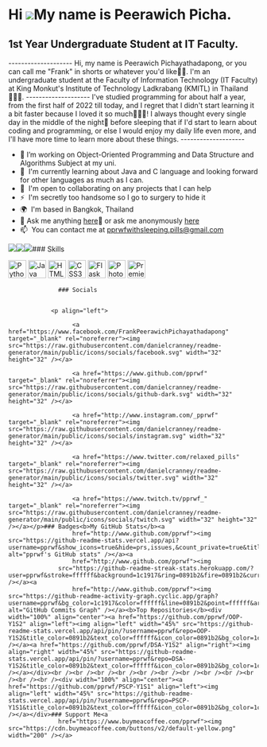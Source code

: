 Hi ![](https://user-images.githubusercontent.com/18350557/176309783-0785949b-9127-417c-8b55-ab5a4333674e.gif)My name is Peerawich Picha.
========================================================================================================================================

1st Year Undergraduate Student at IT Faculty.
---------------------------------------------

\-------------------- Hi, my name is Peerawich Pichayathadapong, or you can call me "Frank" in shorts or whatever you'd like🦭🦈. I'm an undergraduate student at the Faculty of Information Technology (IT Faculty) at King Monkut's Institute of Technology Ladkrabang (KMITL) in Thailand🧑🏻‍💻. -------------------- I've studied programming for about half a year, from the first half of 2022 till today, and I regret that I didn't start learning it a bit faster because I loved it so much💖💘✨! I always thought every single day in the middle of the night🌃 before sleeping that if I'd start to learn about coding and programming, or else I would enjoy my daily life even more, and I'll have more time to learn more about these things. --------------------

*   🔭  I’m working on Object-Oriented Programming and Data Structure and Algorithms Subject at my uni.
*   🧠  I'm currently learning about Java and C language and looking forward for other languages as much as I can.
*   🤝  I'm open to collaborating on any projects that I can help
*   ⚡  I'm secretly too handsome so I go to surgery to hide it
*   🌍  I'm based in Bangkok, Thailand
*   💬  Ask me anything [here](https://ask.fm/askingpills)🙂 or ask me anonymously [here](ngl.link/_pprwf12228)
*   📫  You can contact me at [pprwfwithsleeping.pills@gmail.com](mailto:pprwfwithsleeping.pills@gmail.com)

<a href="https://www.github.com/pprwf" target="_blank" rel="noreferrer"><img
                  src="https://img.shields.io/github/followers/pprwf?logo=github&style=for-the-badge&color=0891b2&labelColor=1c1917" /></a><a href="https://www.twitter.com/relaxed_pills" target="_blank" rel="noreferrer"><img
                  src="https://img.shields.io/twitter/follow/relaxed_pills?logo=twitter&style=for-the-badge&color=0891b2&labelColor=1c1917"
                /></a><a href="https://www.twitch.tv/pprwf_" target="_blank" rel="noreferrer"><img
                  src="https://img.shields.io/twitch/status/pprwf_?logo=twitchsx&style=for-the-badge&color=0891b2&labelColor=1c1917&label=TWITCH+STATUS" /></a>### Skills 
<p align="left">
<a href="https://www.python.org/" target="_blank" rel="noreferrer"><img src="https://raw.githubusercontent.com/danielcranney/readme-generator/main/public/icons/skills/python-colored.svg" width="36" height="36" alt="Python" /></a>
<a href="https://www.oracle.com/java/" target="_blank" rel="noreferrer"><img src="https://raw.githubusercontent.com/danielcranney/readme-generator/main/public/icons/skills/java-colored.svg" width="36" height="36" alt="Java" /></a>
<a href="https://developer.mozilla.org/en-US/docs/Glossary/HTML5" target="_blank" rel="noreferrer"><img src="https://raw.githubusercontent.com/danielcranney/readme-generator/main/public/icons/skills/html5-colored.svg" width="36" height="36" alt="HTML5" /></a>
<a href="https://www.w3.org/TR/CSS/#css" target="_blank" rel="noreferrer"><img src="https://raw.githubusercontent.com/danielcranney/readme-generator/main/public/icons/skills/css3-colored.svg" width="36" height="36" alt="CSS3" /></a>
<a href="https://flask.palletsprojects.com/en/2.0.x/" target="_blank" rel="noreferrer"><img src="https://raw.githubusercontent.com/danielcranney/readme-generator/main/public/icons/skills/flask-colored-dark.svg" width="36" height="36" alt="Flask" /></a>
<a href="https://www.adobe.com/uk/products/photoshop.html" target="_blank" rel="noreferrer"><img src="https://raw.githubusercontent.com/danielcranney/readme-generator/main/public/icons/skills/photoshop-colored-dark.svg" width="36" height="36" alt="Photoshop" /></a>
<a href="https://www.adobe.com/uk/products/premiere.html" target="_blank" rel="noreferrer"><img src="https://raw.githubusercontent.com/danielcranney/readme-generator/main/public/icons/skills/premierepro-colored-dark.svg" width="36" height="36" alt="Premiere Pro" /></a>
</p>
                    
                  ### Socials
                  
                  
                <p align="left">
                          
                      <a href="https://www.facebook.com/FrankPeerawichPichayathadapong" target="_blank" rel="noreferrer"><img src="https://raw.githubusercontent.com/danielcranney/readme-generator/main/public/icons/socials/facebook.svg" width="32" height="32" /></a>
                          
                      <a href="https://www.github.com/pprwf" target="_blank" rel="noreferrer"><img src="https://raw.githubusercontent.com/danielcranney/readme-generator/main/public/icons/socials/github-dark.svg" width="32" height="32" /></a>
                          
                      <a href="http://www.instagram.com/_pprwf" target="_blank" rel="noreferrer"><img src="https://raw.githubusercontent.com/danielcranney/readme-generator/main/public/icons/socials/instagram.svg" width="32" height="32" /></a>
                          
                      <a href="https://www.twitter.com/relaxed_pills" target="_blank" rel="noreferrer"><img src="https://raw.githubusercontent.com/danielcranney/readme-generator/main/public/icons/socials/twitter.svg" width="32" height="32" /></a>
                          
                      <a href="https://www.twitch.tv/pprwf_" target="_blank" rel="noreferrer"><img src="https://raw.githubusercontent.com/danielcranney/readme-generator/main/public/icons/socials/twitch.svg" width="32" height="32" /></a></p>### Badges<b>My GitHub Stats</b><a
                      href="http://www.github.com/pprwf"><img src="https://github-readme-stats.vercel.app/api?username=pprwf&show_icons=true&hide=prs,issues,&count_private=true&title_color=0891b2&text_color=ffffff&icon_color=0891b2&bg_color=1c1917&hide_border=true&show_icons=true" alt="pprwf's GitHub stats" /></a><a
                      href="http://www.github.com/pprwf"><img
                  src="https://github-readme-streak-stats.herokuapp.com/?user=pprwf&stroke=ffffff&background=1c1917&ring=0891b2&fire=0891b2&currStreakNum=ffffff&currStreakLabel=0891b2&sideNums=ffffff&sideLabels=ffffff&dates=ffffff&hide_border=true" /></a><a
                      href="http://www.github.com/pprwf"><img src="https://github-readme-activity-graph.cyclic.app/graph?username=pprwf&bg_color=1c1917&color=ffffff&line=0891b2&point=ffffff&area_color=1c1917&area=true&hide_border=true&custom_title=GitHub%20Commits%20Graph" alt="GitHub Commits Graph" /></a><b>Top Repositories</b><div width="100%" align="center"><a href="https://github.com/pprwf/OOP-Y1S2" align="left"><img align="left" width="45%" src="https://github-readme-stats.vercel.app/api/pin/?username=pprwf&repo=OOP-Y1S2&title_color=0891b2&text_color=ffffff&icon_color=0891b2&bg_color=1c1917&hide_border=true&locale=en" /></a><a href="https://github.com/pprwf/DSA-Y1S2" align="right"><img align="right" width="45%" src="https://github-readme-stats.vercel.app/api/pin/?username=pprwf&repo=DSA-Y1S2&title_color=0891b2&text_color=ffffff&icon_color=0891b2&bg_color=1c1917&hide_border=true&locale=en" /></a></div><br /><br /><br /><br /><br /><br /><br /><br /><br /><br /><br /><br /><div width="100%" align="center"><a href="https://github.com/pprwf/PSCP-Y1S1" align="left"><img align="left" width="45%" src="https://github-readme-stats.vercel.app/api/pin/?username=pprwf&repo=PSCP-Y1S1&title_color=0891b2&text_color=ffffff&icon_color=0891b2&bg_color=1c1917&hide_border=true&locale=en" /></a></div>### Support Me<a
                  href="https://www.buymeacoffee.com/pprwf"><img src="https://cdn.buymeacoffee.com/buttons/v2/default-yellow.png" width="200" /></a>
